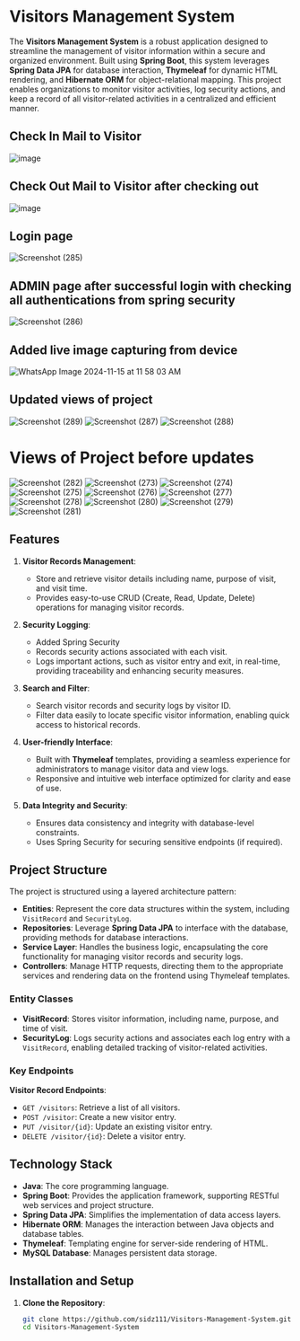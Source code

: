 # Visitors Management System

The **Visitors Management System** is a robust application designed to streamline the management of visitor information within a secure and organized environment. Built using **Spring Boot**, this system leverages **Spring Data JPA** for database interaction, **Thymeleaf** for dynamic HTML rendering, and **Hibernate ORM** for object-relational mapping. This project enables organizations to monitor visitor activities, log security actions, and keep a record of all visitor-related activities in a centralized and efficient manner.

## Check In Mail to Visitor
![image](https://github.com/user-attachments/assets/93a335fe-b37d-42cc-83a9-af485d0dfb5f)

## Check Out Mail to Visitor after checking out
![image](https://github.com/user-attachments/assets/df658fae-f3e2-438c-a6c3-325ec722a936)


## Login page
![Screenshot (285)](https://github.com/user-attachments/assets/13ab7f2b-6487-4246-8766-b65f56243ec6)

## ADMIN page after successful login with checking all authentications from spring security
![Screenshot (286)](https://github.com/user-attachments/assets/e11bb7fd-1394-4f13-8ff2-f9e8ec1fe45e)

## Added live image capturing from device 
![WhatsApp Image 2024-11-15 at 11 58 03 AM](https://github.com/user-attachments/assets/e36d37b2-6e66-43ab-884f-bcd4a20dada5)


## Updated views of project
![Screenshot (289)](https://github.com/user-attachments/assets/9bc7c00c-c151-4d61-9e0c-c395c31326fc)
![Screenshot (287)](https://github.com/user-attachments/assets/96a7aaf4-98a5-4d8b-9c83-e8bd8074bd47)
![Screenshot (288)](https://github.com/user-attachments/assets/96cae0f6-562b-4ffb-b7f9-e67a55ce5de9)


# Views of Project before updates
![Screenshot (282)](https://github.com/user-attachments/assets/08d86504-2d26-48e1-b4b9-33503b8a0554)
![Screenshot (273)](https://github.com/user-attachments/assets/330ea416-511e-4444-883b-b46653b9c244)
![Screenshot (274)](https://github.com/user-attachments/assets/428652a7-7bf5-48b5-939a-94895e180ca9)
![Screenshot (275)](https://github.com/user-attachments/assets/94e2d566-fbe9-4e10-8774-daf7db9840c5)
![Screenshot (276)](https://github.com/user-attachments/assets/913be92b-7b29-45f6-a200-d7b9d14c0a12)
![Screenshot (277)](https://github.com/user-attachments/assets/500f3afa-85af-44de-bffc-e32532d5953d)
![Screenshot (278)](https://github.com/user-attachments/assets/2a2160e3-11df-4479-b0dc-7ca55fd2cb93)
![Screenshot (280)](https://github.com/user-attachments/assets/5cdc1814-7cb9-4373-9d25-209ec492981a)
![Screenshot (279)](https://github.com/user-attachments/assets/3261e174-a36f-46e7-b2d9-6a69a4265234)
![Screenshot (281)](https://github.com/user-attachments/assets/10365de8-4eab-4f28-b56e-ca5a3ecc704e)



## Features

1. **Visitor Records Management**:
   - Store and retrieve visitor details including name, purpose of visit, and visit time.
   - Provides easy-to-use CRUD (Create, Read, Update, Delete) operations for managing visitor records.

2. **Security Logging**:
   - Added Spring Security
   - Records security actions associated with each visit.
   - Logs important actions, such as visitor entry and exit, in real-time, providing traceability and enhancing security measures.

4. **Search and Filter**:
   - Search visitor records and security logs by visitor ID.
   - Filter data easily to locate specific visitor information, enabling quick access to historical records.

5. **User-friendly Interface**:
   - Built with **Thymeleaf** templates, providing a seamless experience for administrators to manage visitor data and view logs.
   - Responsive and intuitive web interface optimized for clarity and ease of use.

6. **Data Integrity and Security**:
   - Ensures data consistency and integrity with database-level constraints.
   - Uses Spring Security for securing sensitive endpoints (if required).

## Project Structure

The project is structured using a layered architecture pattern:

- **Entities**: Represent the core data structures within the system, including `VisitRecord` and `SecurityLog`.
- **Repositories**: Leverage **Spring Data JPA** to interface with the database, providing methods for database interactions.
- **Service Layer**: Handles the business logic, encapsulating the core functionality for managing visitor records and security logs.
- **Controllers**: Manage HTTP requests, directing them to the appropriate services and rendering data on the frontend using Thymeleaf templates.

### Entity Classes

- **VisitRecord**: Stores visitor information, including name, purpose, and time of visit.
- **SecurityLog**: Logs security actions and associates each log entry with a `VisitRecord`, enabling detailed tracking of visitor-related activities.

### Key Endpoints

 **Visitor Record Endpoints**:
   - `GET /visitors`: Retrieve a list of all visitors.
   - `POST /visitor`: Create a new visitor entry.
   - `PUT /visitor/{id}`: Update an existing visitor entry.
   - `DELETE /visitor/{id}`: Delete a visitor entry.


## Technology Stack

- **Java**: The core programming language.
- **Spring Boot**: Provides the application framework, supporting RESTful web services and project structure.
- **Spring Data JPA**: Simplifies the implementation of data access layers.
- **Hibernate ORM**: Manages the interaction between Java objects and database tables.
- **Thymeleaf**: Templating engine for server-side rendering of HTML.
- **MySQL Database**: Manages persistent data storage.

## Installation and Setup

1. **Clone the Repository**:
   ```bash
   git clone https://github.com/sidz111/Visitors-Management-System.git
   cd Visitors-Management-System
   ```
